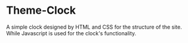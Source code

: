 # Theme-Clock
A simple clock designed by HTML and CSS for the structure of the site. While Javascript is used for the clock's functionality.
